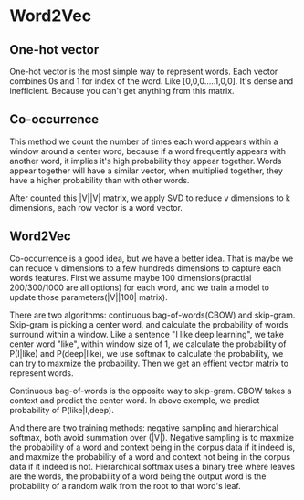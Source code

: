 # Word2Vec

## One-hot vector 
One-hot vector is the most simple way to represent words. Each vector combines 0s and 1 for index of the word. Like
[0,0,0.....1,0,0]. It's dense and inefficient. Because you can't get anything from this matrix.

## Co-occurrence
This method we count the number of times each word appears within a window around a center word, because if a word frequently appears with another word, it implies it's high probability they appear together. Words appear together will have a similar vector, when multiplied together, they have a higher probability than with other words. 

After counted this |V||V| matrix, we apply SVD to reduce v dimensions to k dimensions, each row vector is a word vector.

## Word2Vec
Co-occurrence is a good idea, but we have a better idea. That is maybe we can reduce v dimensions to a few hundreds dimensions to capture each words features. First we assume maybe 100 dimensions(practial 200/300/1000 are all options) for each word, and we train a model to update those parameters(|V||100| matrix). 

There are two algorithms: continuous bag-of-words(CBOW) and skip-gram. Skip-gram is picking a center word, and calculate the probability of words surround within a window. Like a sentence "I like deep learning", we take center word "like", within window size of 1, we calculate the probability of P(I|like) and P(deep|like), we use softmax to calculate the probability, we can try to maxmize the probability. Then we get an effient vector matrix to represent words.

Continuous bag-of-words is the opposite way to skip-gram. CBOW takes a context and predict the center word. In above exemple, we predict probability of P(like|I,deep).

And there are two training methods: negative sampling and hierarchical softmax, both avoid summation over (|V|). Negative sampling is to maxmize the probability of a word and context being in the corpus data if it indeed is, and maxmize the probability of a word and context not being in the corpus data if it indeed is not. Hierarchical softmax uses a binary tree where leaves are the words, the probability of a word being the output word is the probability of a random walk from the root to that word's leaf.
